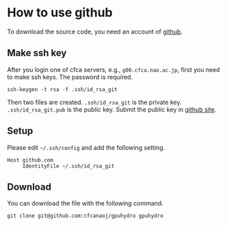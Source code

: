 # How to use github

To download the source code, you need an account of [github](https://github.com/).

## Make ssh key
After you login one of cfca servers, e.g., `g00.cfca.nao.ac.jp`, first you need to make ssh keys. The password is required.
    
    ssh-keygen -t rsa -f .ssh/id_rsa_git
    
Then two files are created. `.ssh/id_rsa_git` is the private key. `.ssh/id_rsa_git.pub` is the public key. Submit the public key in [github site](https://github.com/).

## Setup

Please edit `~/.ssh/config` and add the following setting.
    
    Host github.com
         IdentityFile ~/.ssh/id_rsa_git

## Download
You can download the file with the following command.

    git clone git@github.com:cfcanaoj/gpuhydro gpuhydro
    
